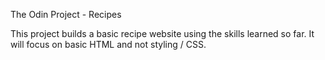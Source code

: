 The Odin Project - Recipes

This project builds a basic recipe website using the skills learned so far. It will focus on basic HTML and not styling / CSS.


